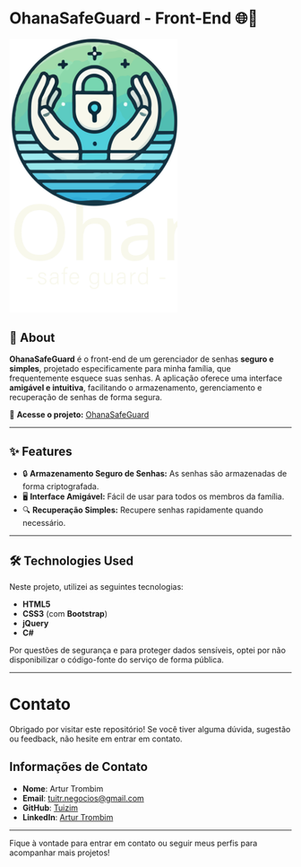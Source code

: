 # OhanaSafeGuard - Front-End 🌐🔐

<img src="./resource/logo.svg" alt="Project Logo" width="300"/>

## 📝 About

**OhanaSafeGuard** é o front-end de um gerenciador de senhas **seguro e simples**, projetado especificamente para minha família, que frequentemente esquece suas senhas. A aplicação oferece uma interface **amigável e intuitiva**, facilitando o armazenamento, gerenciamento e recuperação de senhas de forma segura.

🔗 **Acesse o projeto:** [OhanaSafeGuard]((https://ohanasafeguard.vercel.app/))

---

## ✨ Features

- 🔒 **Armazenamento Seguro de Senhas:** As senhas são armazenadas de forma criptografada.
- 🖥️ **Interface Amigável:** Fácil de usar para todos os membros da família.
- 🔍 **Recuperação Simples:** Recupere senhas rapidamente quando necessário.

---

## 🛠️ Technologies Used

Neste projeto, utilizei as seguintes tecnologias:

- **HTML5**
- **CSS3** (com **Bootstrap**)
- **jQuery**
- **C#**

Por questões de segurança e para proteger dados sensíveis, optei por não disponibilizar o código-fonte do serviço de forma pública.

---

# Contato

Obrigado por visitar este repositório! Se você tiver alguma dúvida, sugestão ou feedback, não hesite em entrar em contato.

## Informações de Contato

- **Nome**: Artur Trombim
- **Email**: [tuitr.negocios@gmail.com](mailto:tuitr.negocios@gmail.com)
- **GitHub**: [Tuizim](https://github.com/Tuizim)
- **LinkedIn**: [Artur Trombim](https://www.linkedin.com/in/artur-trombim)

---

Fique à vontade para entrar em contato ou seguir meus perfis para acompanhar mais projetos!

